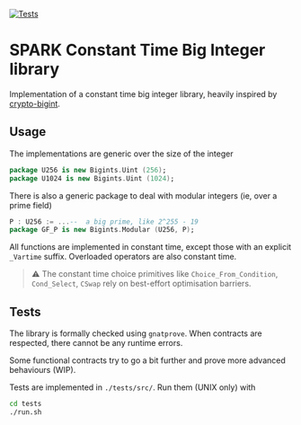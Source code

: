 [![Tests](https://github.com/AldanTanneo/bigints/actions/workflows/run_tests.yml/badge.svg)](https://github.com/AldanTanneo/bigints/actions/workflows/run_tests.yml)

# SPARK Constant Time Big Integer library

Implementation of a constant time big integer library, heavily inspired by [crypto-bigint](https://github.com/RustCrypto/crypto-bigint).

## Usage

The implementations are generic over the size of the integer

```ada
package U256 is new Bigints.Uint (256);
package U1024 is new Bigints.Uint (1024);
```

There is also a generic package to deal with modular integers (ie, over a prime field)

```ada
P : U256 := ...--  a big prime, like 2^255 - 19
package GF_P is new Bigints.Modular (U256, P);
```

All functions are implemented in constant time, except those with an explicit `_Vartime` suffix. Overloaded operators are also constant time.

> ⚠️ The constant time choice primitives like `Choice_From_Condition`, `Cond_Select`, `CSwap` rely on best-effort optimisation barriers.

## Tests

The library is formally checked using `gnatprove`. When contracts are respected, there cannot be any runtime errors.

Some functional contracts try to go a bit further and prove more advanced behaviours (WIP).

Tests are implemented in `./tests/src/`. Run them (UNIX only) with

```sh
cd tests
./run.sh
```